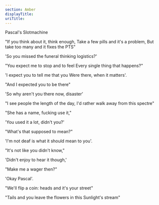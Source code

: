 ```yaml
---
section: Amber
displayTitle:
uriTitle:
---
```


Pascal's Slotmachine

"If you think about it, think enough,
Take a few pills and it's a problem,
But take too many and it fixes the PTS"

'So you missed the funeral thinking logistics?'

"You expect me to stop and to feel
Every single thing that happens?"

'I expect you to tell me that you
Were there, when it matters'.

"And I expected you to be there"

'So why aren't you there now, disaster'

"I see people the length of the day,
I'd rather walk away from this spectre"

"She has a name, fucking use it,"

'You used it a lot, didn't you?'

"What's that supposed to mean?"

'I'm not deaf is what it should
mean to you'.

"It's not like you didn't know,"

'Didn't enjoy to hear it though,'

"Make me a wager then?"

'Okay Pascal'.

"We'll flip a coin: heads and it's your street"

"Tails and you leave the flowers in this
Sunlight's stream"
